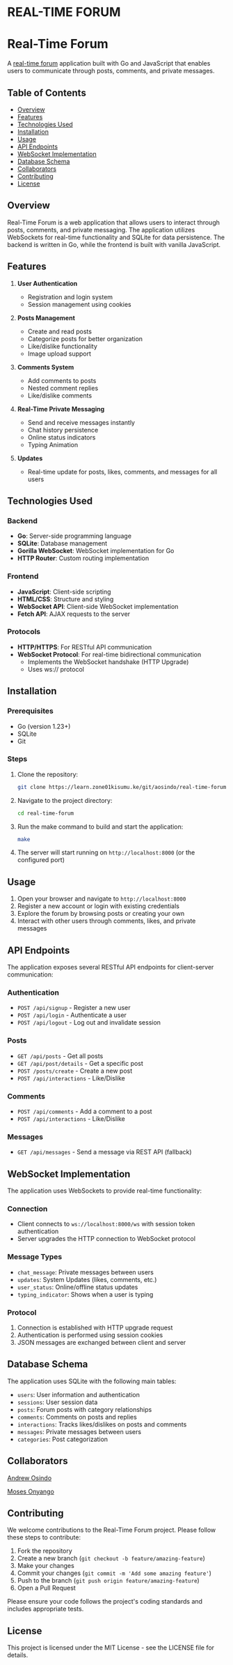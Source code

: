 # REAL-TIME FORUM

# Real-Time Forum

A [real-time forum](https://real-time-forum-production-146c.up.railway.app/) application built with Go and JavaScript that enables users to communicate through posts, comments, and private messages.

## Table of Contents

- [Overview](#overview)
- [Features](#features)
- [Technologies Used](#technologies-used)
- [Installation](#installation)
- [Usage](#usage)
- [API Endpoints](#api-endpoints)
- [WebSocket Implementation](#websocket-implementation)
- [Database Schema](#database-schema)
- [Collaborators](#collaborators)
- [Contributing](#contributing)
- [License](#license)

## Overview

Real-Time Forum is a web application that allows users to interact through posts, comments, and private messaging. The application utilizes WebSockets for real-time functionality and SQLite for data persistence. The backend is written in Go, while the frontend is built with vanilla JavaScript.

## Features

1. **User Authentication**

   - Registration and login system
   - Session management using cookies

2. **Posts Management**

   - Create and read posts
   - Categorize posts for better organization
   - Like/dislike functionality
   - Image upload support

3. **Comments System**

   - Add comments to posts
   - Nested comment replies
   - Like/dislike comments

4. **Real-Time Private Messaging**

   - Send and receive messages instantly
   - Chat history persistence
   - Online status indicators
   - Typing Animation

5. **Updates**
   - Real-time update for posts, likes, comments, and messages for all users

## Technologies Used

### Backend

- **Go**: Server-side programming language
- **SQLite**: Database management
- **Gorilla WebSocket**: WebSocket implementation for Go
- **HTTP Router**: Custom routing implementation

### Frontend

- **JavaScript**: Client-side scripting
- **HTML/CSS**: Structure and styling
- **WebSocket API**: Client-side WebSocket implementation
- **Fetch API**: AJAX requests to the server

### Protocols

- **HTTP/HTTPS**: For RESTful API communication
- **WebSocket Protocol**: For real-time bidirectional communication
  - Implements the WebSocket handshake (HTTP Upgrade)
  - Uses ws:// protocol

## Installation

### Prerequisites

- Go (version 1.23+)
- SQLite
- Git

### Steps

1. Clone the repository:

   ```bash
   git clone https://learn.zone01kisumu.ke/git/aosindo/real-time-forum
   ```

2. Navigate to the project directory:

   ```bash
   cd real-time-forum
   ```

3. Run the make command to build and start the application:

   ```bash
   make
   ```

4. The server will start running on `http://localhost:8000` (or the configured port)

## Usage

1. Open your browser and navigate to `http://localhost:8000`
2. Register a new account or login with existing credentials
3. Explore the forum by browsing posts or creating your own
4. Interact with other users through comments, likes, and private messages

## API Endpoints

The application exposes several RESTful API endpoints for client-server communication:

### Authentication

- `POST /api/signup` - Register a new user
- `POST /api/login` - Authenticate a user
- `POST /api/logout` - Log out and invalidate session

### Posts

- `GET /api/posts` - Get all posts
- `GET /api/post/details` - Get a specific post
- `POST /posts/create` - Create a new post
- `POST /api/interactions` - Like/Dislike

### Comments

- `POST /api/comments` - Add a comment to a post
- `POST /api/interactions` - Like/Dislike

### Messages

- `GET /api/messages` - Send a message via REST API (fallback)

## WebSocket Implementation

The application uses WebSockets to provide real-time functionality:

### Connection

- Client connects to `ws://localhost:8000/ws` with session token authentication
- Server upgrades the HTTP connection to WebSocket protocol

### Message Types

- `chat_message`: Private messages between users
- `updates`: System Updates (likes, comments, etc.)
- `user_status`: Online/offline status updates
- `typing_indicator`: Shows when a user is typing

### Protocol

1. Connection is established with HTTP upgrade request
2. Authentication is performed using session cookies
3. JSON messages are exchanged between client and server

## Database Schema

The application uses SQLite with the following main tables:

- `users`: User information and authentication
- `sessions`: User session data
- `posts`: Forum posts with category relationships
- `comments`: Comments on posts and replies
- `interactions`: Tracks likes/dislikes on posts and comments
- `messages`: Private messages between users
- `categories`: Post categorization

## Collaborators

[Andrew Osindo](https://github.com/andyosyndoh)

[Moses Onyango](https://github.com/moseeh)

## Contributing

We welcome contributions to the Real-Time Forum project. Please follow these steps to contribute:

1. Fork the repository
2. Create a new branch (`git checkout -b feature/amazing-feature`)
3. Make your changes
4. Commit your changes (`git commit -m 'Add some amazing feature'`)
5. Push to the branch (`git push origin feature/amazing-feature`)
6. Open a Pull Request

Please ensure your code follows the project's coding standards and includes appropriate tests.

## License

This project is licensed under the MIT License - see the LICENSE file for details.
